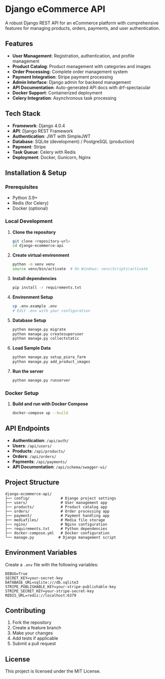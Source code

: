 # Django eCommerce API

A robust Django REST API for an eCommerce platform with comprehensive features for managing products, orders, payments, and user authentication.

## Features

- **User Management**: Registration, authentication, and profile management
- **Product Catalog**: Product management with categories and images
- **Order Processing**: Complete order management system
- **Payment Integration**: Stripe payment processing
- **Admin Interface**: Django admin for backend management
- **API Documentation**: Auto-generated API docs with drf-spectacular
- **Docker Support**: Containerized deployment
- **Celery Integration**: Asynchronous task processing

## Tech Stack

- **Framework**: Django 4.0.4
- **API**: Django REST Framework
- **Authentication**: JWT with SimpleJWT
- **Database**: SQLite (development) / PostgreSQL (production)
- **Payment**: Stripe
- **Task Queue**: Celery with Redis
- **Deployment**: Docker, Gunicorn, Nginx

## Installation & Setup

### Prerequisites
- Python 3.9+
- Redis (for Celery)
- Docker (optional)

### Local Development

1. **Clone the repository**
   ```bash
   git clone <repository-url>
   cd django-ecommerce-api
   ```

2. **Create virtual environment**
   ```bash
   python -m venv venv
   source venv/bin/activate  # On Windows: venv\Scripts\activate
   ```

3. **Install dependencies**
   ```bash
   pip install -r requirements.txt
   ```

4. **Environment Setup**
   ```bash
   cp .env.example .env
   # Edit .env with your configuration
   ```

5. **Database Setup**
   ```bash
   python manage.py migrate
   python manage.py createsuperuser
   python manage.py collectstatic
   ```

6. **Load Sample Data**
   ```bash
   python manage.py setup_piora_farm
   python manage.py add_product_images
   ```

7. **Run the server**
   ```bash
   python manage.py runserver
   ```

### Docker Setup

1. **Build and run with Docker Compose**
   ```bash
   docker-compose up --build
   ```

## API Endpoints

- **Authentication**: `/api/auth/`
- **Users**: `/api/users/`
- **Products**: `/api/products/`
- **Orders**: `/api/orders/`
- **Payments**: `/api/payments/`
- **API Documentation**: `/api/schema/swagger-ui/`

## Project Structure

```
django-ecommerce-api/
├── config/              # Django project settings
├── users/               # User management app
├── products/            # Product catalog app
├── orders/              # Order processing app
├── payment/             # Payment handling app
├── mediafiles/          # Media file storage
├── nginx/               # Nginx configuration
├── requirements.txt     # Python dependencies
├── docker-compose.yml   # Docker configuration
└── manage.py           # Django management script
```

## Environment Variables

Create a `.env` file with the following variables:

```env
DEBUG=True
SECRET_KEY=your-secret-key
DATABASE_URL=sqlite:///db.sqlite3
STRIPE_PUBLISHABLE_KEY=your-stripe-publishable-key
STRIPE_SECRET_KEY=your-stripe-secret-key
REDIS_URL=redis://localhost:6379
```

## Contributing

1. Fork the repository
2. Create a feature branch
3. Make your changes
4. Add tests if applicable
5. Submit a pull request

## License

This project is licensed under the MIT License.